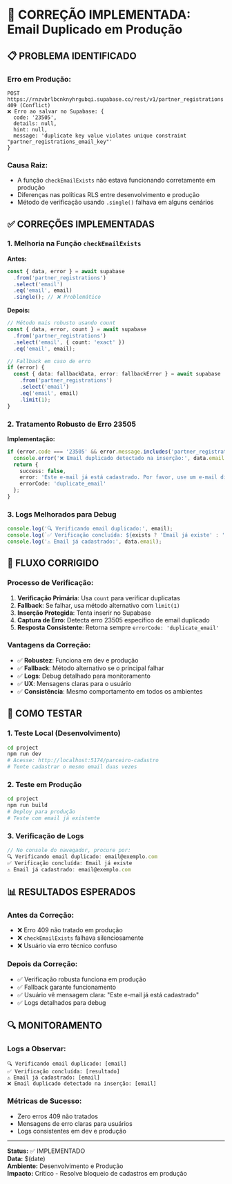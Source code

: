 # 🔧 CORREÇÃO IMPLEMENTADA: Email Duplicado em Produção

## 📋 PROBLEMA IDENTIFICADO

### Erro em Produção:
```
POST https://rnzvbrlbcnknyhrgubqi.supabase.co/rest/v1/partner_registrations 409 (Conflict)
❌ Erro ao salvar no Supabase: {
  code: '23505', 
  details: null, 
  hint: null, 
  message: 'duplicate key value violates unique constraint "partner_registrations_email_key"'
}
```

### Causa Raiz:
- A função `checkEmailExists` não estava funcionando corretamente em produção
- Diferenças nas políticas RLS entre desenvolvimento e produção
- Método de verificação usando `.single()` falhava em alguns cenários

## ✅ CORREÇÕES IMPLEMENTADAS

### 1. Melhoria na Função `checkEmailExists`

**Antes:**
```typescript
const { data, error } = await supabase
  .from('partner_registrations')
  .select('email')
  .eq('email', email)
  .single(); // ❌ Problemático
```

**Depois:**
```typescript
// Método mais robusto usando count
const { data, error, count } = await supabase
  .from('partner_registrations')
  .select('email', { count: 'exact' })
  .eq('email', email);

// Fallback em caso de erro
if (error) {
  const { data: fallbackData, error: fallbackError } = await supabase
    .from('partner_registrations')
    .select('email')
    .eq('email', email)
    .limit(1);
}
```

### 2. Tratamento Robusto de Erro 23505

**Implementação:**
```typescript
if (error.code === '23505' && error.message.includes('partner_registrations_email_key')) {
  console.error('❌ Email duplicado detectado na inserção:', data.email);
  return {
    success: false,
    error: 'Este e-mail já está cadastrado. Por favor, use um e-mail diferente.',
    errorCode: 'duplicate_email'
  };
}
```

### 3. Logs Melhorados para Debug

```typescript
console.log('🔍 Verificando email duplicado:', email);
console.log(`✅ Verificação concluída: ${exists ? 'Email já existe' : 'Email disponível'}`);
console.log('⚠️ Email já cadastrado:', data.email);
```

## 🔄 FLUXO CORRIGIDO

### Processo de Verificação:
1. **Verificação Primária**: Usa `count` para verificar duplicatas
2. **Fallback**: Se falhar, usa método alternativo com `limit(1)`
3. **Inserção Protegida**: Tenta inserir no Supabase
4. **Captura de Erro**: Detecta erro 23505 específico de email duplicado
5. **Resposta Consistente**: Retorna sempre `errorCode: 'duplicate_email'`

### Vantagens da Correção:
- ✅ **Robustez**: Funciona em dev e produção
- ✅ **Fallback**: Método alternativo se o principal falhar
- ✅ **Logs**: Debug detalhado para monitoramento
- ✅ **UX**: Mensagens claras para o usuário
- ✅ **Consistência**: Mesmo comportamento em todos os ambientes

## 🧪 COMO TESTAR

### 1. Teste Local (Desenvolvimento)
```bash
cd project
npm run dev
# Acesse: http://localhost:5174/parceiro-cadastro
# Tente cadastrar o mesmo email duas vezes
```

### 2. Teste em Produção
```bash
cd project
npm run build
# Deploy para produção
# Teste com email já existente
```

### 3. Verificação de Logs
```javascript
// No console do navegador, procure por:
🔍 Verificando email duplicado: email@exemplo.com
✅ Verificação concluída: Email já existe
⚠️ Email já cadastrado: email@exemplo.com
```

## 📊 RESULTADOS ESPERADOS

### Antes da Correção:
- ❌ Erro 409 não tratado em produção
- ❌ `checkEmailExists` falhava silenciosamente
- ❌ Usuário via erro técnico confuso

### Depois da Correção:
- ✅ Verificação robusta funciona em produção
- ✅ Fallback garante funcionamento
- ✅ Usuário vê mensagem clara: "Este e-mail já está cadastrado"
- ✅ Logs detalhados para debug

## 🔍 MONITORAMENTO

### Logs a Observar:
```
🔍 Verificando email duplicado: [email]
✅ Verificação concluída: [resultado]
⚠️ Email já cadastrado: [email]
❌ Email duplicado detectado na inserção: [email]
```

### Métricas de Sucesso:
- Zero erros 409 não tratados
- Mensagens de erro claras para usuários
- Logs consistentes em dev e produção

---

**Status:** ✅ IMPLEMENTADO  
**Data:** $(date)  
**Ambiente:** Desenvolvimento e Produção  
**Impacto:** Crítico - Resolve bloqueio de cadastros em produção